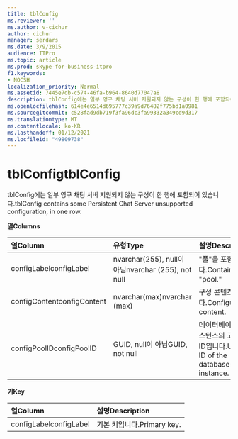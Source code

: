 ```yaml
---
title: tblConfig
ms.reviewer: ''
ms.author: v-cichur
author: cichur
manager: serdars
ms.date: 3/9/2015
audience: ITPro
ms.topic: article
ms.prod: skype-for-business-itpro
f1.keywords:
- NOCSH
localization_priority: Normal
ms.assetid: 7445e7db-c574-46fa-b964-8640d77047a8
description: tblConfig에는 일부 영구 채팅 서버 지원되지 않는 구성이 한 행에 포함되어 있습니다.
ms.openlocfilehash: 614e4e6514d695777c39a9d76482f775bd1a0981
ms.sourcegitcommit: c528fad9db719f3fa96dc3fa99332a349cd9d317
ms.translationtype: MT
ms.contentlocale: ko-KR
ms.lasthandoff: 01/12/2021
ms.locfileid: "49809738"
---
```

# <a name="tblconfig"></a><span data-ttu-id="de438-103">tblConfig</span><span class="sxs-lookup"><span data-stu-id="de438-103">tblConfig</span></span>
 
<span data-ttu-id="de438-104">tblConfig에는 일부 영구 채팅 서버 지원되지 않는 구성이 한 행에 포함되어 있습니다.</span><span class="sxs-lookup"><span data-stu-id="de438-104">tblConfig contains some Persistent Chat Server unsupported configuration, in one row.</span></span>
  
<span data-ttu-id="de438-105">**열**</span><span class="sxs-lookup"><span data-stu-id="de438-105">**Columns**</span></span>

|<span data-ttu-id="de438-106">**열**</span><span class="sxs-lookup"><span data-stu-id="de438-106">**Column**</span></span>|<span data-ttu-id="de438-107">**유형**</span><span class="sxs-lookup"><span data-stu-id="de438-107">**Type**</span></span>|<span data-ttu-id="de438-108">**설명**</span><span class="sxs-lookup"><span data-stu-id="de438-108">**Description**</span></span>|
|:-----|:-----|:-----|
|<span data-ttu-id="de438-109">configLabel</span><span class="sxs-lookup"><span data-stu-id="de438-109">configLabel</span></span>  <br/> |<span data-ttu-id="de438-110">nvarchar(255), null이 아님</span><span class="sxs-lookup"><span data-stu-id="de438-110">nvarchar (255), not null</span></span>  <br/> |<span data-ttu-id="de438-111">"풀"을 포함합니다.</span><span class="sxs-lookup"><span data-stu-id="de438-111">Contains "pool."</span></span>  <br/> |
|<span data-ttu-id="de438-112">configContent</span><span class="sxs-lookup"><span data-stu-id="de438-112">configContent</span></span>  <br/> |<span data-ttu-id="de438-113">nvarchar(max)</span><span class="sxs-lookup"><span data-stu-id="de438-113">nvarchar (max)</span></span>  <br/> |<span data-ttu-id="de438-114">구성 콘텐츠입니다.</span><span class="sxs-lookup"><span data-stu-id="de438-114">Configuration content.</span></span>  <br/> |
|<span data-ttu-id="de438-115">configPoolID</span><span class="sxs-lookup"><span data-stu-id="de438-115">configPoolID</span></span>  <br/> |<span data-ttu-id="de438-116">GUID, null이 아님</span><span class="sxs-lookup"><span data-stu-id="de438-116">GUID, not null</span></span>  <br/> |<span data-ttu-id="de438-117">데이터베이스 인스턴스의 고유한 ID입니다.</span><span class="sxs-lookup"><span data-stu-id="de438-117">Unique ID of the database instance.</span></span>  <br/> |
   
<span data-ttu-id="de438-118">**키**</span><span class="sxs-lookup"><span data-stu-id="de438-118">**Key**</span></span>

|<span data-ttu-id="de438-119">**열**</span><span class="sxs-lookup"><span data-stu-id="de438-119">**Column**</span></span>|<span data-ttu-id="de438-120">**설명**</span><span class="sxs-lookup"><span data-stu-id="de438-120">**Description**</span></span>|
|:-----|:-----|
|<span data-ttu-id="de438-121">configLabel</span><span class="sxs-lookup"><span data-stu-id="de438-121">configLabel</span></span>  <br/> |<span data-ttu-id="de438-122">기본 키입니다.</span><span class="sxs-lookup"><span data-stu-id="de438-122">Primary key.</span></span>  <br/> |
   

